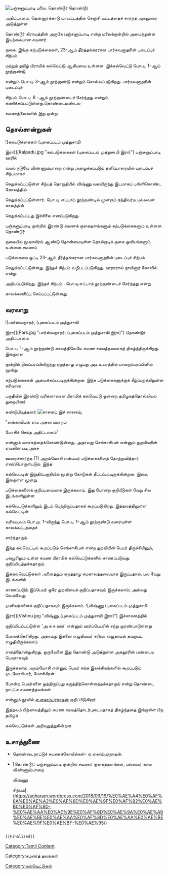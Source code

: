 ![பஞ்சனாப்பாடி மலை. தொண்டூர்](Thondur.jpg "பஞ்சனாப்பாடி மலை. தொண்டூர்") தொண்டூர்
அதிட்டானம். தென்னார்க்காடு மாவட்டத்தில் செஞ்சி வட்டத்தைச் சார்ந்த அகலூரை அடுத்துள்ள
தொண்டூர் கிராமத்தின் அருகே பஞ்சனாப்பாடி என்ற மலைக்குன்றில் அமைந்துள்ள இயற்கையான சமணர்
குகை. இங்கு கற்படுக்கைகள், 23-ஆம் தீர்த்தங்கரரான பார்சுவனாதரின் புடைப்புச் சிற்பம்
மற்றும் தமிழ் பிராமிக் கல்வெட்டு ஆகியவை உள்ளன. இக்கல்வெட்டு பொ.யு. 1-ஆம் நூற்றாண்டு
என்றும் பொ.யு. 3-ஆம் நூற்றாண்டு என்றும் சொல்லப்படுகிறது. பார்சுவனாதரின் புடைப்புச்
சிற்பம் பொ.யு .8 -ஆம் நூற்றாண்டைச் சேர்ந்தது என்றும் கணிக்கப்பட்டுள்ளது.தொண்டைமண்டல
சமணநிலைகளில் இது ஒன்று

## தொல்சான்றுகள்

![கல்படுக்கைகள் (புகைப்படம் முத்துசாமி
இரா)](Kalpadu.jpg "கல்படுக்கைகள் (புகைப்படம் முத்துசாமி இரா)") பஞ்சனாப்பாடி ஊரில்
வயல் நடுவே விண்ணாம்பாறை என்று அழைக்கப்படும் தனிப்பாறையில் புடைப்புச் சிற்பமாகச்
செதுக்கப்பட்டுள்ள சிற்பத் தொகுதியில் விஷ்ணு வலமிருந்து இடமாகப் பள்ளிகொண்ட கோலத்தில்
செதுக்கப்பட்டுள்ளார். பொ.யு. எட்டாம் நூற்றாண்டில் மூன்றாம் நந்திவர்ம பல்லவன் காலத்தில்
செதுக்கப்பட்டது இச்சிலை எனப்படுகிறது.

பஞ்சனாப்பாடி குன்றில் இரண்டு சமணக் குகைதளங்களும் கற்படுக்கைகளும் உள்ளன. தொண்டூர்
குகையில் மூவாயிரம் ஆண்டு தொன்மையுள்ள தொல்குடிக் குகை ஓவியங்களும் உள்ளன.சமணப்
படுக்கையை ஒட்டி 23-ஆம் தீர்த்தங்கரான பார்சுவனாதரின் புடைப்புச் சிற்பம்
செதுக்கப்பட்டுள்ளது. இந்தச் சிற்பம் வழிபடப்படுகிறது. ஊராரால் நாயினார் கோவில் என்று
அறியப்படுகிறது. இந்தச் சிற்பம் . பொ.யு.எட்டாம் நூற்றாண்டைச் சேர்ந்தது என்று
காலக்கணிப்பு செய்யப்பட்டுள்ளது.

## வரலாறு

![பார்ஸ்வநாதர், (புகைப்படம் முத்துசாமி
இரா)](Pars.jpg "பார்ஸ்வநாதர், (புகைப்படம் முத்துசாமி இரா)") தொண்டூர் அதிட்டானம்
பொ.யு. 1-ஆம் நூற்றாண்டு காலத்திலேயே சமண சமயத்தலமாகத் திகழ்ந்திருக்கிறது. இங்குள்ள
குன்றில் நிலப்பரப்பிலிருந்து ஏறத்தாழ எழுபது அடி உயரத்தில் பாறைப்பரப்பினில் மூன்று
கற்படுக்கைகள் அமைக்கப்பட்டிருக்கின்றன. இந்த படுக்கைகளுக்குக் கீழ்ப்புறத்திலுள்ள சரிவான
பகுதியில் இரண்டு வரிகளாலான பிராமிக் கல்வெட்டு ஒன்றை தமிழகத்தொல்லியல் துறையினர்
கண்டுபிடித்தனர் ![சாசனம்](Kalveddu.jpg "சாசனம்") இச் சாசனம்,

\"ஸங்காயிபன் ஏவ அகஸ ஊரறம்

மோசிச் செய்த அதிட்டானம்\"

என்னும் வாசகத்தைக்கொண்டுள்ளது. அதாவது செங்காசிபன் என்னும் துறவியரின் ஏவலின் படி அகச
ஊரைச்சார்ந்த (?) அறம்மோசி என்பவர் படுக்கைகளைத் தோற்றுவித்தார் எனப்பொருள்படும். இந்த
கல்வெட்டின் இறுதிப்பகுதியில் மூன்று கோடுகள் தீட்டப்பட்டிருக்கின்றன. இவை இங்குள்ள மூன்று
படுக்கைகளைக் குறிப்பவையாக இருக்கலாம். இது போன்ற குறியீடுகள் வேறு சில இடங்களிலுள்ள
கல்வெட்டுக்களிலும் இடம் பெற்றிருப்பதாகக் கூறப்படுகிறது. இத்தலத்திலுள்ள கல்வெட்டின்
வரிவடிவம் பொ.மு. 1-லிருந்து பொ.யு. 1-ஆம் நூற்றாண்டு வரையுள்ள காலக்கட்டத்தைச்
சார்ந்தாகும்.

இந்த கல்வெட்டில் கூறப்படும் செங்காசிபன் என்ற துறவியின் பெயர் திருச்சியிலும்,
புகழூரிலும் உள்ள சமண பிராமிக் கல்வெட்டுக்களில் காணப்படுவது குறிப்பிடத்தக்கதாகும்.
இக்கல்வெட்டுக்கள் அனைத்தும் ஏறத்தாழ சமகாலத்தவையாக இருப்பதால், பல வேறு இடங்களில்
காணப்படும் இப்பெயர் ஒரே துறவியைக் குறிப்பதாகவும் இருக்கலாம்; அல்லது வெவ்வேறு
முனிவர்களைக் குறிப்பதாகவும் இருக்கலாம். ![விஷ்ணு (புகைப்படம் முத்துசாமி
இரா)](Vishnu.jpg "விஷ்ணு (புகைப்படம் முத்துசாமி இரா)") இச்சாசனத்தில்
குறிப்பிடப்பட்டுள்ள \'அ க ச ஊர்' என்னும் ஊர்ப்பெயரில் சற்று முரண்பாடுள்ளது
போலத்தெரிகிறது. அதாவது இதனை எழுதியவர் சரிவர எழுதாமல் தவறுபட எழுதியிருக்கலாம்
எனத்தோன்றுகிறது. ஒருவேளை இது தொண்டு அடுத்துள்ள அகலூரின் பண்டைய பெயராகவும்
இருக்கலாம் அறம்மோசி என்னும் பெயர் சங்க இலக்கியங்களில் கூறப்படும் முடமோசியார், மோசிகீரன்
போன்ற பெயர்களை ஒத்திருப்பது கருத்திற்கொள்ளத்தக்கதாகும் என்று தொண்டை நாட்ட்சு சமணத்தலங்கள்
என்னும் நூலில் [ஏ.ஏகாம்பரநாதன்](ஏ.ஏகாம்பரநாதன் "wikilink") குறிப்பிடுகிறார்.

இத்தலம் பிற்காலத்திலும் சமண சமயத்தொடர்புடையதாகத் திகழ்ந்ததை இங்குள்ள பிற தமிழ்க்
கல்வெட்டுக்கள் அறிவுறுத்துகின்றன.

## உசாத்துணை

-   தொண்டைநாட்டுச் சமணக்கோயில்கள்- ஏ.ஏகாம்பரநாதன்.
-   [தொண்டூர்: பஞ்சனாப்பாடி குன்றில் சமணர் குகைத்தளங்கள், பல்லவர் கால விண்ணாம்பாறை
    விஷ்ணு
    சிற்பம்](https://agharam.wordpress.com/2018/09/19/%E0%AE%A4%E0%AF%8A%E0%AE%A3%E0%AF%8D%E0%AE%9F%E0%AF%82%E0%AE%B0%E0%AF%8D-%E0%AE%AA%E0%AE%9E%E0%AF%8D%E0%AE%9A%E0%AE%A9%E0%AE%BE%E0%AE%AA%E0%AF%8D%E0%AE%AA%E0%AE%BE%E0%AE%9F%E0%AE%BF-%E0%AE%95/)

```{=mediawiki}
{{Finalised}}
```
[Category:Tamil Content](Category:Tamil_Content "wikilink")
[Category:சமணத் தலங்கள்](Category:சமணத்_தலங்கள் "wikilink")
[Category:கல்வெட்டுகள்](Category:கல்வெட்டுகள் "wikilink")
